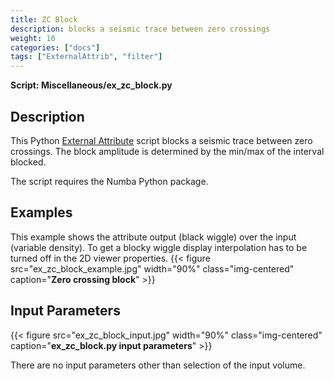 ```yaml
---
title: ZC Block
description: blocks a seismic trace between zero crossings
weight: 10
categories: ["docs"]
tags: ["ExternalAttrib", "filter"]
---
```


__Script: Miscellaneous/ex_zc_block.py__

## Description
This Python [External Attribute](../../plugins/externalattrib) script blocks a seismic trace between zero crossings. The block amplitude is
determined by the min/max of the interval blocked.

The script requires the Numba Python package.

## Examples
This example shows the attribute output (black wiggle) over the input (variable density). To get a blocky wiggle display interpolation has to be turned off in the 2D viewer properties.
{{< figure src="ex_zc_block_example.jpg" width="90%" class="img-centered" caption="**Zero crossing block**" >}}

## Input Parameters
{{< figure src="ex_zc_block_input.jpg" width="90%" class="img-centered" caption="**ex_zc_block.py input parameters**" >}}

There are no input parameters other than selection of the input volume.




